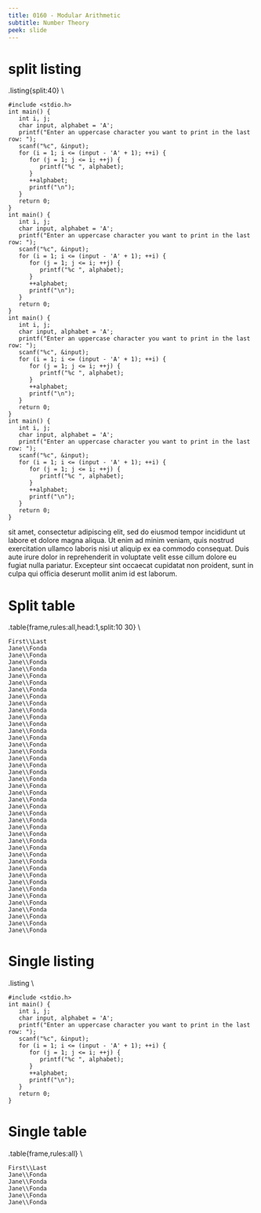 ```yaml
---
title: 0160 - Modular Arithmetic
subtitle: Number Theory
peek: slide
---
```


# split listing                    

.listing{split:40}
\\
```
#include <stdio.h>
int main() {
   int i, j;
   char input, alphabet = 'A';
   printf("Enter an uppercase character you want to print in the last row: ");
   scanf("%c", &input);
   for (i = 1; i <= (input - 'A' + 1); ++i) {
      for (j = 1; j <= i; ++j) {
         printf("%c ", alphabet);
      }
      ++alphabet;
      printf("\n");
   }
   return 0;
}
int main() {
   int i, j;
   char input, alphabet = 'A';
   printf("Enter an uppercase character you want to print in the last row: ");
   scanf("%c", &input);
   for (i = 1; i <= (input - 'A' + 1); ++i) {
      for (j = 1; j <= i; ++j) {
         printf("%c ", alphabet);
      }
      ++alphabet;
      printf("\n");
   }
   return 0;
}
int main() {
   int i, j;
   char input, alphabet = 'A';
   printf("Enter an uppercase character you want to print in the last row: ");
   scanf("%c", &input);
   for (i = 1; i <= (input - 'A' + 1); ++i) {
      for (j = 1; j <= i; ++j) {
         printf("%c ", alphabet);
      }
      ++alphabet;
      printf("\n");
   }
   return 0;
}
int main() {
   int i, j;
   char input, alphabet = 'A';
   printf("Enter an uppercase character you want to print in the last row: ");
   scanf("%c", &input);
   for (i = 1; i <= (input - 'A' + 1); ++i) {
      for (j = 1; j <= i; ++j) {
         printf("%c ", alphabet);
      }
      ++alphabet;
      printf("\n");
   }
   return 0;
}
```

sit amet, consectetur adipiscing elit, sed do
eiusmod tempor incididunt ut labore et dolore magna aliqua. Ut enim ad
minim veniam, quis nostrud exercitation ullamco laboris nisi ut
aliquip ex ea commodo consequat. Duis aute irure dolor in
reprehenderit in voluptate velit esse cillum dolore eu fugiat nulla
pariatur. Excepteur sint occaecat cupidatat non proident, sunt in
culpa qui officia deserunt mollit anim id est laborum.


# Split table        

.table{frame,rules:all,head:1,split:10 30}
\\
```
First\\Last
Jane\\Fonda
Jane\\Fonda
Jane\\Fonda
Jane\\Fonda
Jane\\Fonda
Jane\\Fonda
Jane\\Fonda
Jane\\Fonda
Jane\\Fonda
Jane\\Fonda
Jane\\Fonda
Jane\\Fonda
Jane\\Fonda
Jane\\Fonda
Jane\\Fonda
Jane\\Fonda
Jane\\Fonda
Jane\\Fonda
Jane\\Fonda
Jane\\Fonda
Jane\\Fonda
Jane\\Fonda
Jane\\Fonda
Jane\\Fonda
Jane\\Fonda
Jane\\Fonda
Jane\\Fonda
Jane\\Fonda
Jane\\Fonda
Jane\\Fonda
Jane\\Fonda
Jane\\Fonda
Jane\\Fonda
Jane\\Fonda
Jane\\Fonda
Jane\\Fonda
Jane\\Fonda
Jane\\Fonda
Jane\\Fonda
Jane\\Fonda
Jane\\Fonda
Jane\\Fonda
```

# Single listing

.listing
\\
```
#include <stdio.h>
int main() {
   int i, j;
   char input, alphabet = 'A';
   printf("Enter an uppercase character you want to print in the last row: ");
   scanf("%c", &input);
   for (i = 1; i <= (input - 'A' + 1); ++i) {
      for (j = 1; j <= i; ++j) {
         printf("%c ", alphabet);
      }
      ++alphabet;
      printf("\n");
   }
   return 0;
}
```


# Single table

.table{frame,rules:all}
\\
```
First\\Last
Jane\\Fonda
Jane\\Fonda
Jane\\Fonda
Jane\\Fonda
Jane\\Fonda
```



